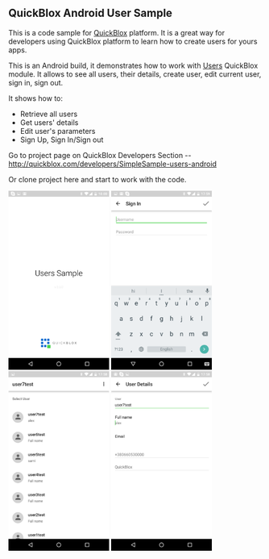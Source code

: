 ## QuickBlox Android User Sample

This is a code sample for [QuickBlox](http://quickblox.com/) platform. It is a great way for developers using QuickBlox platform to learn how to create users for yours apps.

This is an Android build, it demonstrates how to work with [Users](http://quickblox.com/developers/Users) QuickBlox module.
It allows to see all users, their details, create user, edit current user, sign in, sign out.

It shows how to:
<ul>
<li> Retrieve all users</li>
<li> Get users' details </li>
<li> Edit user's parameters </li>
<li> Sign Up, Sign In/Sign out </li>
</ul>

Go to project page on QuickBlox Developers Section -- <http://quickblox.com/developers/SimpleSample-users-android>

Or clone project here and start to work with the code.

<img src="screenshots/Users1.png" width=200 />&nbsp;<img src="screenshots/Users2.png" width=200 />&nbsp;<img src="screenshots/Users3.png" width=200 />&nbsp;<img src="screenshots/Users4.png" width=200 />&nbsp;
